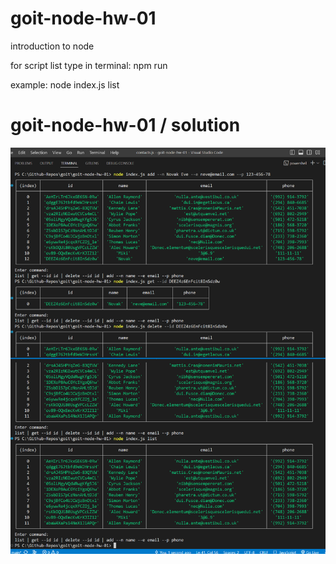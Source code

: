 # goit-node-hw-01

introduction to node

for script list type in terminal:
npm run

<!-- example: npm run start list -->

example: node index.js list

# goit-node-hw-01 / solution

![solution](result.png)
